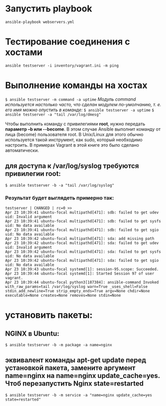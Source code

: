 # Запустить playbook
`ansible-playbook webservers.yml`
# Тестирование соединения с хостами
`ansible testserver -i inventory/vagrant.ini -m ping`
# Выполнение команды на хостах
`$ ansible testserver -m command -a uptime`
*Модуль command используется настолько часто, что сделан модулем по-умолчанию, т. е. его имя можно опустить в команде:*
`$ ansible testserver -a uptime`
`$ ansible testserver -a "tail /var/log/dmesg"`

Чтобы выполнить команду с привилегиями **root**, нужно передать **параметр –b или --become**. В этом случае Ansible выполнит команду от лица (become) пользователя root. В Unix/Linux для этого обычно используется такой инструмент, как sudo, который необходимо настроить. В примерах Vagrant в этой книге это было сделано автоматически.

## для доступа к /var/log/syslog требуются привилегии root:
`$ ansible testserver -b -a "tail /var/log/syslog"`
### Результат будет выглядеть примерно так:
```shell
testserver | CHANGED | rc=0 >>
Apr 23 10:39:41 ubuntu-focal multipathd[471]: sdb: failed to get udev uid: Invalid argument
Apr 23 10:39:41 ubuntu-focal multipathd[471]: sdb: failed to get sysfs uid: No data available
Apr 23 10:39:41 ubuntu-focal multipathd[471]: sdb: failed to get sgio uid: No data available
Apr 23 10:39:42 ubuntu-focal multipathd[471]: sda: add missing path Apr 23 10:39:42 ubuntu-focal multipathd[471]: sda: failed to get udev uid: Invalid argument
Apr 23 10:39:42 ubuntu-focal multipathd[471]: sda: failed to get sysfs uid: No data available
Apr 23 10:39:42 ubuntu-focal multipathd[471]: sda: failed to get sgio uid: No data available
Apr 23 10:39:43 ubuntu-focal systemd[1]: session-95.scope: Succeeded.
Apr 23 10:39:44 ubuntu-focal systemd[1]: Started Session 97 of user vagrant.
Apr 23 10:39:44 ubuntu-focal python3[187384]: ansible-command Invoked with_raw_params=tail /var/log/syslog warn=True _uses_shell=False stdin_add_newline=True strip_empty_ends=True argv=None chdir=None executable=None creates=None removes=None stdin=None
```
# установить пакеты:
## NGINX в Ubuntu:
`$ ansible testserver -b -m package -a name=nginx`
## эквивалент команды apt-get update перед установкой пакета, замените аргумент name=nginx на name=nginx update_cache=yes. Чтоб перезапустить Nginx state=restarted
`$ ansible testserver -b -m service -a "name=nginx update_cache=yes state=restarted"`




